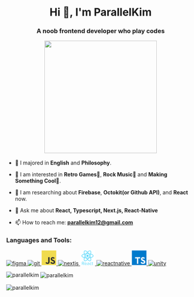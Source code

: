 <h1 align="center">Hi 👋, I'm ParallelKim</h1>
<h3 align="center">A noob frontend developer who play codes</h3>

<p align="center">
  <img src="https://d3t3ozftmdmh3i.cloudfront.net/production/podcast_uploaded_episode400/3216485/3216485-1590551768712-0fd3a217acf18.jpg" height="300px" width="300px">
</p>

- 📖 I majored in **English** and **Philosophy**.

- 🧐 I am interested in **Retro Games👾**, **Rock Music🎸** and **Making Something Cool🌟**.

- 🔎 I am researching about **Firebase**, **Octokit(or Github API)**, and **React** now.

- 💬 Ask me about **React, Typescript, Next.js, React-Native**

- 📫 How to reach me: **parallelkim12@gmail.com**

<h3 align="left">Languages and Tools:</h3>
<p align="left"> <a href="https://www.figma.com/" target="_blank" rel="noreferrer"> <img src="https://www.vectorlogo.zone/logos/figma/figma-icon.svg" alt="figma" width="40" height="40"/> </a> <a href="https://git-scm.com/" target="_blank" rel="noreferrer"> <img src="https://www.vectorlogo.zone/logos/git-scm/git-scm-icon.svg" alt="git" width="40" height="40"/> </a> <a href="https://developer.mozilla.org/en-US/docs/Web/JavaScript" target="_blank" rel="noreferrer"> <img src="https://raw.githubusercontent.com/devicons/devicon/master/icons/javascript/javascript-original.svg" alt="javascript" width="40" height="40"/> </a> <a href="https://nextjs.org/" target="_blank" rel="noreferrer"> <img src="https://cdn.worldvectorlogo.com/logos/nextjs-2.svg" alt="nextjs" width="40" height="40"/> </a> <a href="https://reactjs.org/" target="_blank" rel="noreferrer"> <img src="https://raw.githubusercontent.com/devicons/devicon/master/icons/react/react-original-wordmark.svg" alt="react" width="40" height="40"/> </a> <a href="https://reactnative.dev/" target="_blank" rel="noreferrer"> <img src="https://reactnative.dev/img/header_logo.svg" alt="reactnative" width="40" height="40"/> </a> <a href="https://www.typescriptlang.org/" target="_blank" rel="noreferrer"> <img src="https://raw.githubusercontent.com/devicons/devicon/master/icons/typescript/typescript-original.svg" alt="typescript" width="40" height="40"/> </a> <a href="https://unity.com/" target="_blank" rel="noreferrer"> <img src="https://www.vectorlogo.zone/logos/unity3d/unity3d-icon.svg" alt="unity" width="40" height="40"/> </a> </p>

<p><img align="left" src="https://github-readme-stats.vercel.app/api/top-langs?username=parallelkim&show_icons=true&locale=en&layout=compact" alt="parallelkim" /></p>

<p>&nbsp;<img align="center" src="https://github-readme-stats.vercel.app/api?username=parallelkim&show_icons=true&locale=en" alt="parallelkim" /></p>

<p><img align="center" src="https://github-readme-streak-stats.herokuapp.com/?user=parallelkim&" alt="parallelkim" /></p>
